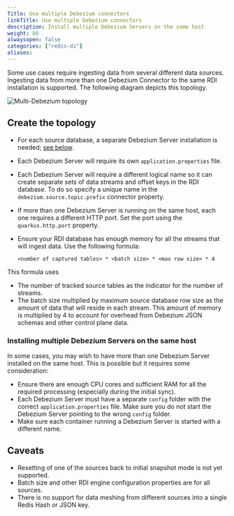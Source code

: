 ```yaml
---
Title: Use multiple Debezium connectors
linkTitle: Use multiple Debezium connectors
description: Install multiple Debezium Servers on the same host
weight: 80
alwaysopen: false
categories: ["redis-di"]
aliases: 
---
```


Some use cases require ingesting data from several different data sources.
Ingesting data from more than one Debezium Connector to the same RDI installation is supported.
The following diagram depicts this topology.

![Multi-Debezium topology](/images/rdi/redis-di-multi-debezium.png)

## Create the topology

- For each source database, a separate Debezium Server installation is needed; [see below](#installing-multiple-debezium-servers-on-the-same-host).
- Each Debezium Server will require its own `application.properties` file.
- Each Debezium Server will require a different logical name so it can create separate sets of data streams and offset keys in the RDI database. To do so specify a unique name in the `debezium.source.topic.prefix` connector property.
- If more than one Debezium Server is running on the same host, each one requires a different HTTP port. Set the port using the `quarkus.http.port` property.
- Ensure your RDI database has enough memory for all the streams that will ingest data. Use the following formula:

  ```
  <number of captured tables> * <batch size> * <max row size> * 4
  ```

This formula uses

- The number of tracked source tables as the indicator for the number of streams.
- The batch size multiplied by maximum source database row size as the amount of data that will reside in each stream. This amount of memory is multiplied by 4 to account for overhead from Debezium JSON schemas and other control plane data.

### Installing multiple Debezium Servers on the same host

In some cases, you may wish to have more than one Debezium Server installed on the same host. This is possible but it requires some consideration:

- Ensure there are enough CPU cores and sufficient RAM for all the required processing (especially during the initial sync).
- Each Debezium Server must have a separate `config` folder with the correct `application.properties` file. Make sure you do not start the Debezium Server pointing to the wrong `config` folder.
- Make sure each container running a Debezium Server is started with a different name.

## Caveats

- Resetting of one of the sources back to initial snapshot mode is not yet supported.
- Batch size and other RDI engine configuration properties are for all sources.
- There is no support for data meshing from different sources into a single Redis Hash or JSON key.
